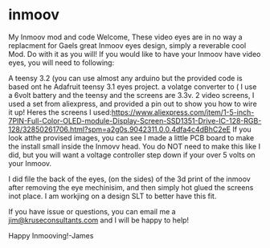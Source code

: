 # inmoov
My Inmoov mod and code
Welcome, These video eyes are in no way a replacment for Gaels great Inmoov eyes design, simply a reverable cool Mod. Do with it as you will! 
If you would like to have your Inmoov have video eyes, you will need to following:

A teensy 3.2 (you can use almost any arduino but the provided code is based ont he Adafruit teensy 3.1 eyes project.
a volatge converter to ( I use a 6volt battery and the teensy and the screens are 3.3v.
2 video screens, I used a set from aliexpress, and provided a pin out to show you how to wire it up! 
Heres the screens I used:https://www.aliexpress.com/item/1-5-inch-7PIN-Full-Color-OLED-module-Display-Screen-SSD1351-Drive-IC-128-RGB-128/32850261706.html?spm=a2g0s.9042311.0.0.4dfa4c4dBhC2eE
If you look atthe provised images, you can see I made a little PCB board to make the install small inside the Inmovv head. You do NOT need to make this like I did, but you will want a voltage controller step down if your over 5 volts on your Inmoov.

I did file the back of the eyes, (on the sides) of the 3d print of the inmoov after removing the eye mechinisim, and then simply hot glued the screens inot place. I am workjing on a design SLT to better have this fit.

If you have issue or questions, you can email me a jim@kruseconsultants.com and I will be happy to help!

Happy Inmooving!-James
